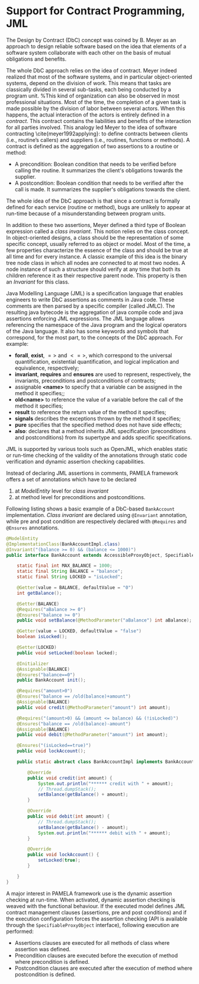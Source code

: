 # Support for Contract Programming, JML

The Design by Contract (DbC) concept was coined by B. Meyer as an approach to design reliable software based on the idea that elements of a software system collaborate with each other on the basis of mutual obligations and benefits.

The whole DbC approach relies on the idea of contract. Meyer indeed realized that most of the software systems, and in particular object-oriented systems, depend on the division of work. This means that tasks are classically divided in several sub-tasks, each being conducted by a program unit. 
%This kind of organization can also be observed in most professional situations. 
Most of the time, the completion of a given task is made possible by the division of labor between several actors. When this happens, the actual interaction of the actors is entirely defined in a *contract*. This contract contains the liabilities and benefits of the interaction for all parties involved. This analogy led Meyer to the idea of software contracting \cite{meyer1992applying}: to define contracts between clients (i.e., routine’s callers) and suppliers (i.e., routines, functions or methods).
A contract is defined as the aggregation of two assertions to a routine or method:

- A precondition:  Boolean condition that needs to be verified before calling the routine. It summarizes the client's obligations towards the supplier.
- A postcondition: Boolean condition that needs to be verified after the call is made. It summarizes the supplier's obligations towards the client.

The whole idea of the DbC approach is that since a contract is formally defined for each service (routine or method), bugs are unlikely to appear at run-time because of a misunderstanding between program units.

In addition to these two assertions, Meyer defined a third type of Boolean expression called a *class invariant*. This notion relies on the class concept. In object-oriented designs, a class should be the representation of some specific concept, usually referred to as object or model. Most of the time, a few properties characterize the essence of the class and should be true at all time and for every instance. A classic example of this idea is the binary tree node class in which all nodes are connected to at most two nodes. A node instance of such a structure should verify at any time that both its children reference it as their respective parent node. This property is then an *Invariant* for this class.

Java Modelling Language (JML) is a specification language  that enables engineers to write DbC assertions as comments in Java code. These comments are then parsed by a specific compiler (called JMLC). The resulting java bytecode is the aggregation of java compile code and java assertions enforcing JML expressions.
The JML language allows referencing the namespace of the Java program and the logical operators of the Java language. It also has some keywords and symbols that correspond, for the most part, to the concepts of the DbC approach. For example:

- **forall**, **exist**, $=>$ and $<=>$, which correspond to the universal quantification, existential quantification, and logical implication and equivalence, respectively;
- **invariant**, **requires** and **ensures** are used to represent, respectively, the invariants, preconditions and postconditions of contracts;
- assignable **\<name\>** to specify that a variable can be assigned in the method it specifies;;
- **old\<name\>** to reference the value of a variable before the call of the method it specifies;
- **result** to reference the return value of the method it specifies;
- **signals** describes the exceptions thrown by the method it specifies;
- **pure** specifies that the specified method does not have side effects;
- **also**: declares that a method inherits JML specification (preconditions and postconditions) from its supertype and adds specific specifications.

JML is supported by various tools such as OpenJML, which enables static or run-time checking of the validity of the annotations through static code verification and dynamic assertion checking capabilities.

Instead of declaring JML assertions in comments, PAMELA framework offers a set of annotations which have to be declared 

1. at *ModelEntity* level for *class invariant*
2. at method level for preconditions and postconditions.

Following listing shows a basic example of a DbC-based `BankAccount` implementation. *Class invariant* are declared using `@Invariant` annotation, while pre and post condition are respectively declared with `@Requires` and `@Ensures` annotations.

```java
@ModelEntity
@ImplementationClass(BankAccountImpl.class)
@Invariant("(balance >= 0) && (balance <= 1000)")
public interface BankAccount extends AccessibleProxyObject, SpecifiableProxyObject {

	static final int MAX_BALANCE = 1000;
	static final String BALANCE = "balance";
	static final String LOCKED = "isLocked";

	@Getter(value = BALANCE, defaultValue = "0")
	int getBalance();

	@Setter(BALANCE)
	@Requires("aBalance >= 0")
	@Ensures("balance >= 0")
	public void setBalance(@MethodParameter("aBalance") int aBalance);

	@Getter(value = LOCKED, defaultValue = "false")
	boolean isLocked();

	@Setter(LOCKED)
	public void setLocked(boolean locked);

	@Initializer
	@Assignable(BALANCE)
	@Ensures("balance==0")
	public BankAccount init();

	@Requires("amount>0")
	@Ensures("balance == /old(balance)+amount")
	@Assignable(BALANCE)
	public void credit(@MethodParameter("amount") int amount);

	@Requires("(amount>0) && (amount <= balance) && (!isLocked)")
	@Ensures("balance == /old(balance)-amount")
	@Assignable(BALANCE)
	public void debit(@MethodParameter("amount") int amount);

	@Ensures("(isLocked==true)")
	public void lockAccount();

	public static abstract class BankAccountImpl implements BankAccount {

		@Override
		public void credit(int amount) {
			System.out.println("****** credit with " + amount);
			// Thread.dumpStack();
			setBalance(getBalance() + amount);
		}

		@Override
		public void debit(int amount) {
			// Thread.dumpStack();
			setBalance(getBalance() - amount);
			System.out.println("****** debit with " + amount);
		}

		@Override
		public void lockAccount() {
			setLocked(true);
		}

	}
}
```

A major interest in PAMELA framework use is the dynamic assertion checking at run-time. When activated, dynamic assertion checking is weaved with the functional behaviour. If the executed model defines JML contract management clauses (assertions, pre and post conditions) and if the execution configuration forces the assertion checking (API is available through the `SpecifiableProxyObject` interface), following execution are performed:

- Assertions clauses are executed for all methods of class where assertion was defined.
- Precondition clauses are executed before the execution of method where precondition is defined.
- Postcondition clauses are executed after the execution of method where postcondition is defined.

